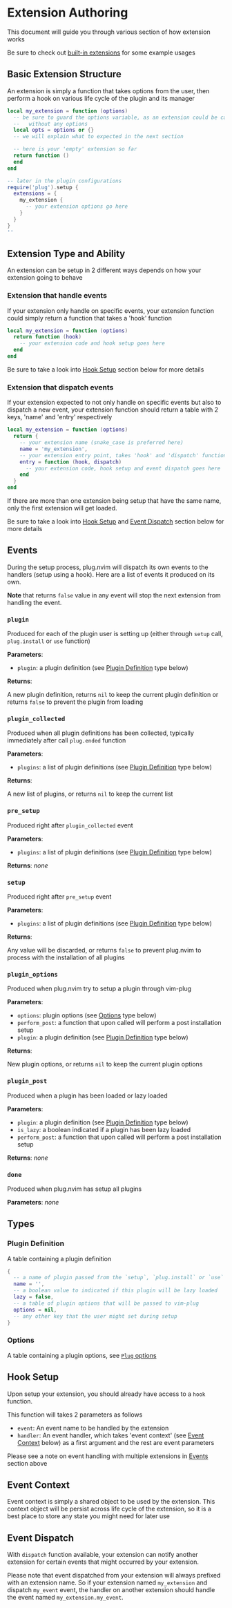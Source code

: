 # Extension Authoring

This document will guide you through various section of how extension works

Be sure to check out [built-in extensions](../../extensions) for some example
usages

## Basic Extension Structure

An extension is simply a function that takes options from the user, then
perform a hook on various life cycle of the plugin and its manager

```lua
local my_extension = function (options)
  -- be sure to guard the options variable, as an extension could be called
  --   without any options
  local opts = options or {}
  -- we will explain what to expected in the next section

  -- here is your 'empty' extension so far
  return function ()
  end
end

-- later in the plugin configurations
require('plug').setup {
  extensions = {
    my_extension {
      -- your extension options go here
    }
  }
}
''
```

## Extension Type and Ability

An extension can be setup in 2 different ways depends on how your extension
going to behave

### Extension that handle events

If your extension only handle on specific events, your extension function
could simply return a function that takes a 'hook' function

```lua
local my_extension = function (options)
  return function (hook)
    -- your extension code and hook setup goes here
  end
end
```

Be sure to take a look into [Hook Setup](#hook-setup) section below for
more details

### Extension that dispatch events

If your extension expected to not only handle on specific events but also to
dispatch a new event, your extension function should return a table with 2
keys, 'name' and 'entry' respectively

```lua
local my_extension = function (options)
  return {
    -- your extension name (snake_case is preferred here)
    name = 'my_extension',
    -- your extension entry point, takes 'hook' and 'dispatch' function
    entry = function (hook, dispatch)
      -- your extension code, hook setup and event dispatch goes here
    end
  }
end
```

If there are more than one extension being setup that have the same name,
only the first extension will get loaded.

Be sure to take a look into [Hook Setup](#hook-setup) and
[Event Dispatch](#event-dispatch) section below for more details

## Events

During the setup process, plug.nvim will dispatch its own events to the
handlers (setup using a hook). Here are a list of events it produced on
its own.

**Note** that returns `false` value in any event will stop the next
extension from handling the event.

### `plugin`

Produced for each of the plugin user is setting up (either through `setup`
call, `plug.install` or `use` function)

**Parameters**:

- `plugin`: a plugin definition (see [Plugin Definition](#plugin-definition)
type below)

**Returns**:

A new plugin definition, returns `nil` to keep the current plugin definition
or returns `false` to prevent the plugin from loading

### `plugin_collected`

Produced when all plugin definitions has been collected, typically immediately
after call `plug.ended` function

**Parameters**:

- `plugins`: a list of plugin definitions (see
[Plugin Definition](#plugin-definition) type below)

**Returns**:

A new list of plugins, or returns `nil` to keep the current list

### `pre_setup`

Produced right after `plugin_collected` event

**Parameters**:

- `plugins`: a list of plugin definitions (see
[Plugin Definition](#plugin-definition) type below)

**Returns**: _none_

### `setup`

Produced right after `pre_setup` event

**Parameters**:

- `plugins`: a list of plugin definitions (see
[Plugin Definition](#plugin-definition) type below)

**Returns**:

Any value will be discarded, or returns `false` to prevent plug.nvim to
process with the installation of all plugins

### `plugin_options`

Produced when plug.nvim try to setup a plugin through vim-plug

**Parameters**:

- `options`: plugin options (see [Options](#options) type below)
- `perform_post`: a function that upon called will perform a post
installation setup
- `plugin`: a plugin definition (see [Plugin Definition](#plugin-definition)
type below)

**Returns**:

New plugin options, or returns `nil` to keep the current plugin options

### `plugin_post`

Produced when a plugin has been loaded or lazy loaded

**Parameters**:

- `plugin`: a plugin definition (see [Plugin Definition](#plugin-definition)
type below)
- `is_lazy`: a boolean indicated if a plugin has been lazy loaded
- `perform_post`: a function that upon called will perform a post
installation setup

**Returns**: _none_

### `done`

Produced when plug.nvim has setup all plugins

**Parameters**: _none_

## Types

### Plugin Definition

A table containing a plugin definition

```lua
{
  -- a name of plugin passed from the `setup`, `plug.install` or `use` function
  name = '',
  -- a boolean value to indicated if this plugin will be lazy loaded
  lazy = false,
  -- a table of plugin options that will be passed to vim-plug
  options = nil,
  -- any other key that the user might set during setup
}
```

### Options

A table containing a plugin options, see
[`Plug` options](https://github.com/junegunn/vim-plug#plug-options)

## Hook Setup

Upon setup your extension, you should already have access to a `hook`
function.

This function will takes 2 parameters as follows

- `event`: An event name to be handled by the extension
- `handler`: An event handler, which takes 'event context' (see
[Event Context](#event-context) below) as a first argument and the rest are
event parameters

Please see a note on event handling with multiple extensions in
[Events](#events) section above

## Event Context

Event context is simply a shared object to be used by the extension. This
context object will be persist across life cycle of the extension, so it is
a best place to store any state you might need for later use

## Event Dispatch

With `dispatch` function available, your extension can notify another
extension for certain events that might occurred by your extension.

Please note that event dispatched from your extension will always prefixed
with an extension name. So if your extension named `my_extension` and dispatch
`my_event` event, the handler on another extension should handle the event
named `my_extension.my_event`.
